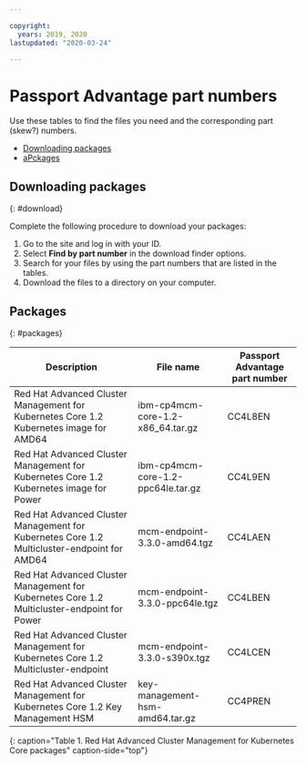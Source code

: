 ```yaml
---

copyright:
  years: 2019, 2020
lastupdated: "2020-03-24"

---
```


# Passport Advantage part numbers

Use these tables to find the files you need and the corresponding part (skew?) numbers.

  - [Downloading packages](#download)
  - [aPckages](#packages)

## Downloading packages
{: #download}

Complete the following procedure to download your packages:

1. Go to the site and log in with your ID.
2. Select **Find by part number** in the download finder options.
3. Search for your files by using the part numbers that are listed in the tables.
4. Download the files to a directory on your computer.

## Packages
{: #packages}

| Description                                                                      | File name                               | Passport Advantage part number |
|----------------------------------------------------------------------------------|-----------------------------------------|--------------------------------|
| Red Hat Advanced Cluster Management for Kubernetes Core 1.2 Kubernetes image for AMD64      | ibm-cp4mcm-core-1.2-x86_64.tar.gz       | CC4L8EN                        |
| Red Hat Advanced Cluster Management for Kubernetes Core 1.2 Kubernetes image for Power      | ibm-cp4mcm-core-1.2-ppc64le.tar.gz      | CC4L9EN                        |
| Red Hat Advanced Cluster Management for Kubernetes Core 1.2 Multicluster-endpoint for AMD64 | mcm-endpoint-3.3.0-amd64.tgz   | CC4LAEN                       |
| Red Hat Advanced Cluster Management for Kubernetes Core 1.2 Multicluster-endpoint for Power | mcm-endpoint-3.3.0-ppc64le.tgz | CC4LBEN                        |
| Red Hat Advanced Cluster Management for Kubernetes Core 1.2 Multicluster-endpoint | mcm-endpoint-3.3.0-s390x.tgz   | CC4LCEN                        |
| Red Hat Advanced Cluster Management for Kubernetes Core 1.2 Key Management HSM              | key-management-hsm-amd64.tar.gz         | CC4PREN                        |
{: caption="Table 1. Red Hat Advanced Cluster Management for Kubernetes Core packages" caption-side="top"}
